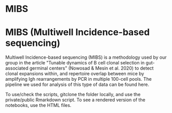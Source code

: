 # MIBS
# MIBS (Multiwell Incidence-based sequencing)


Multiwell Incidence-based sequencing (MIBS) is a methodology used by our group in the article "Tunable dynamics of B cell clonal selection in gut-associated germinal centers" (Nowosad & Mesin et al. 2020) to detect clonal expansions within, and repertoire overlap between mice by amplifying Igh rearrangements by PCR in multiple 100-cell pools. The pipeline we used for analysis of this type of data can be found here.


To use/check the scripts, gitclone the folder locally, and use the private/public Rmarkdown script. To see a rendered version of the notebooks, use the HTML files.

